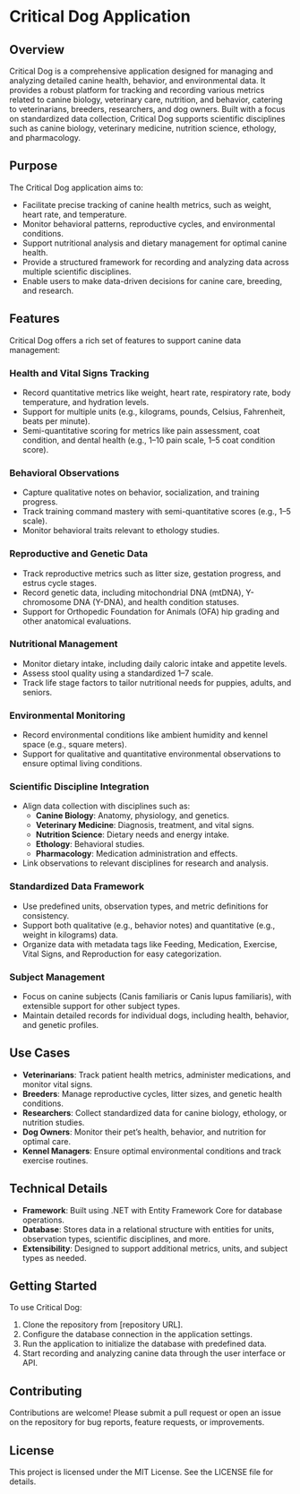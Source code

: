 # Critical Dog Application

## Overview
Critical Dog is a comprehensive application designed for managing and analyzing detailed canine health, behavior, and environmental data. It provides a robust platform for tracking and recording various metrics related to canine biology, veterinary care, nutrition, and behavior, catering to veterinarians, breeders, researchers, and dog owners. Built with a focus on standardized data collection, Critical Dog supports scientific disciplines such as canine biology, veterinary medicine, nutrition science, ethology, and pharmacology.

## Purpose
The Critical Dog application aims to:
- Facilitate precise tracking of canine health metrics, such as weight, heart rate, and temperature.
- Monitor behavioral patterns, reproductive cycles, and environmental conditions.
- Support nutritional analysis and dietary management for optimal canine health.
- Provide a structured framework for recording and analyzing data across multiple scientific disciplines.
- Enable users to make data-driven decisions for canine care, breeding, and research.

## Features
Critical Dog offers a rich set of features to support canine data management:

### Health and Vital Signs Tracking
- Record quantitative metrics like weight, heart rate, respiratory rate, body temperature, and hydration levels.
- Support for multiple units (e.g., kilograms, pounds, Celsius, Fahrenheit, beats per minute).
- Semi-quantitative scoring for metrics like pain assessment, coat condition, and dental health (e.g., 1–10 pain scale, 1–5 coat condition score).

### Behavioral Observations
- Capture qualitative notes on behavior, socialization, and training progress.
- Track training command mastery with semi-quantitative scores (e.g., 1–5 scale).
- Monitor behavioral traits relevant to ethology studies.

### Reproductive and Genetic Data
- Track reproductive metrics such as litter size, gestation progress, and estrus cycle stages.
- Record genetic data, including mitochondrial DNA (mtDNA), Y-chromosome DNA (Y-DNA), and health condition statuses.
- Support for Orthopedic Foundation for Animals (OFA) hip grading and other anatomical evaluations.

### Nutritional Management
- Monitor dietary intake, including daily caloric intake and appetite levels.
- Assess stool quality using a standardized 1–7 scale.
- Track life stage factors to tailor nutritional needs for puppies, adults, and seniors.

### Environmental Monitoring
- Record environmental conditions like ambient humidity and kennel space (e.g., square meters).
- Support for qualitative and quantitative environmental observations to ensure optimal living conditions.

### Scientific Discipline Integration
- Align data collection with disciplines such as:
  - **Canine Biology**: Anatomy, physiology, and genetics.
  - **Veterinary Medicine**: Diagnosis, treatment, and vital signs.
  - **Nutrition Science**: Dietary needs and energy intake.
  - **Ethology**: Behavioral studies.
  - **Pharmacology**: Medication administration and effects.
- Link observations to relevant disciplines for research and analysis.

### Standardized Data Framework
- Use predefined units, observation types, and metric definitions for consistency.
- Support both qualitative (e.g., behavior notes) and quantitative (e.g., weight in kilograms) data.
- Organize data with metadata tags like Feeding, Medication, Exercise, Vital Signs, and Reproduction for easy categorization.

### Subject Management
- Focus on canine subjects (Canis familiaris or Canis lupus familiaris), with extensible support for other subject types.
- Maintain detailed records for individual dogs, including health, behavior, and genetic profiles.

## Use Cases
- **Veterinarians**: Track patient health metrics, administer medications, and monitor vital signs.
- **Breeders**: Manage reproductive cycles, litter sizes, and genetic health conditions.
- **Researchers**: Collect standardized data for canine biology, ethology, or nutrition studies.
- **Dog Owners**: Monitor their pet’s health, behavior, and nutrition for optimal care.
- **Kennel Managers**: Ensure optimal environmental conditions and track exercise routines.

## Technical Details
- **Framework**: Built using .NET with Entity Framework Core for database operations.
- **Database**: Stores data in a relational structure with entities for units, observation types, scientific disciplines, and more.
- **Extensibility**: Designed to support additional metrics, units, and subject types as needed.

## Getting Started
To use Critical Dog:
1. Clone the repository from [repository URL].
2. Configure the database connection in the application settings.
3. Run the application to initialize the database with predefined data.
4. Start recording and analyzing canine data through the user interface or API.

## Contributing
Contributions are welcome! Please submit a pull request or open an issue on the repository for bug reports, feature requests, or improvements.

## License
This project is licensed under the MIT License. See the LICENSE file for details.